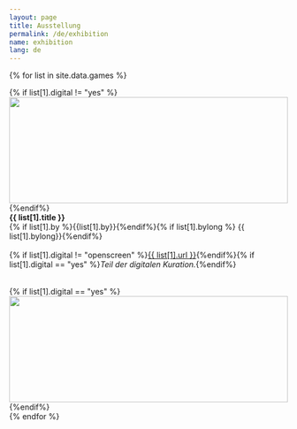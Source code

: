 ```yaml
---
layout: page
title: Ausstellung
permalink: /de/exhibition
name: exhibition
lang: de
---
```



{% for list in site.data.games %}
<div class="row blog-list">
	{% if list[1].digital != "yes" %}
  <div class="third">
  	<a class="image" {% if list[1].digital != "openscreen" %}href="{{ list[1].url }}"{%endif%}><img style="width: 100%; object-fit: cover; height: 12rem; margin:0;" src="{{ site.baseurl }}/assets/img/{{ list[1].img }}"></a>
  </div>
  	{%endif%}
  <div class="two-third" style="padding-bottom:2rem">
  	<b>{{ list[1].title }}</b><br>{% if list[1].by %}{{list[1].by}}{%endif%}{% if list[1].bylong %} {{ list[1].bylong}}{%endif%}<br><br>{% if list[1].digital != "openscreen" %}<a href="{{ list[1].url }}">{{ list[1].url }}</a>{%endif%}{% if list[1].digital == "yes" %}<i>Teil der digitalen Kuration.</i>{%endif%}
  </div>
  {% if list[1].digital == "yes" %}
  <div class="third">
  	<a class="image" {% if list[1].digital != "openscreen" %}href="{{ list[1].url }}"{%endif%}><img style="width: 100%; object-fit: cover; height: 12rem; margin:0;" src="{{ site.baseurl }}/assets/img/{{ list[1].img }}"></a>
  </div>
  	{%endif%}
</div>
{% endfor %}